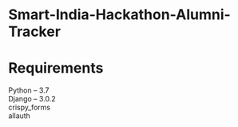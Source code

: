 # Smart-India-Hackathon-Alumni-Tracker                         
                                         
# Requirements                    
Python – 3.7                              
Django – 3.0.2              
crispy_forms                                
allauth                  
